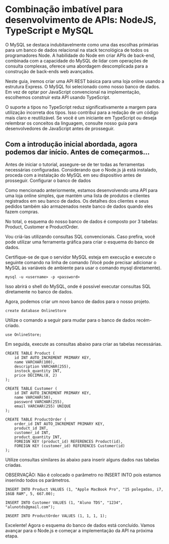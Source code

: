 # Combinação imbatível para desenvolvimento de APIs: NodeJS, TypeScript e MySQL

O MySQL se destaca indubitavelmente como uma das escolhas primárias para um banco de dados relacional na stack tecnológica de todos os programadores Node. A habilidade do Node em criar APIs de back-end, combinada com a capacidade do MySQL de lidar com operações de consulta complexas, oferece uma abordagem descomplicada para a construção de back-ends web avançados.

Neste guia, iremos criar uma API REST básica para uma loja online usando a estrutura Express. O MySQL foi selecionado como nosso banco de dados. Em vez de optar por JavaScript convencional na implementação, escolhemos construir esta API usando TypeScript.

O suporte a tipos no TypeScript reduz significativamente a margem para utilização incorreta dos tipos. Isso contribui para a redação de um código mais claro e reutilizável. Se você é um iniciante em TypeScript ou deseja relembrar os conceitos da linguagem, consulte nosso guia para desenvolvedores de JavaScript antes de prosseguir.

## Com a introdução inicial abordada, agora podemos dar início. Antes de começarmos...

Antes de iniciar o tutorial, assegure-se de ter todas as ferramentas necessárias configuradas. Considerando que o Node.js já está instalado, proceda com a instalação do MySQL em seu dispositivo antes de prosseguir.
Configurar o banco de dados

Como mencionado anteriormente, estamos desenvolvendo uma API para uma loja online simples, que mantém uma lista de produtos e clientes registrados em seu banco de dados. Os detalhes dos clientes e seus pedidos também são armazenados neste banco de dados quando eles fazem compras.

No total, o esquema do nosso banco de dados é composto por 3 tabelas: Product, Customer e ProductOrder.

Vou criá-las utilizando consultas SQL convencionais. Caso prefira, você pode utilizar uma ferramenta gráfica para criar o esquema do banco de dados.

Certifique-se de que o servidor MySQL esteja em execução e execute o seguinte comando na linha de comando (Você pode precisar adicionar o MySQL às variáveis de ambiente para usar o comando mysql diretamente).
```
mysql -u <username> -p <password>
```
Isso abrirá o shell do MySQL, onde é possível executar consultas SQL diretamente no banco de dados.

Agora, podemos criar um novo banco de dados para o nosso projeto.
```
create database OnlineStore
```
Utilize o comando a seguir para mudar para o banco de dados recém-criado.
```
use OnlineStore;
```
Em seguida, execute as consultas abaixo para criar as tabelas necessárias.
```
CREATE TABLE Product (
    id INT AUTO_INCREMENT PRIMARY KEY,
    name VARCHAR(100),
    description VARCHAR(255),
    instock_quantity INT,
    price DECIMAL(8, 2)
);

CREATE TABLE Customer (
    id INT AUTO_INCREMENT PRIMARY KEY,
    name VARCHAR(50),
    password VARCHAR(255),
    email VARCHAR(255) UNIQUE
);

CREATE TABLE ProductOrder (
    order_id INT AUTO_INCREMENT PRIMARY KEY,
    product_id INT,
    customer_id INT,
    product_quantity INT,
    FOREIGN KEY (product_id) REFERENCES Product(id),
    FOREIGN KEY (customer_id) REFERENCES Customer(id)
);
```
Utilize consultas similares às abaixo para inserir alguns dados nas tabelas criadas.

OBSERVAÇÃO: Não é colocado o parâmetro no INSERT INTO pois estamos inserindo todos os parâmetros.

```
INSERT INTO Product VALUES (1, "Apple MacBook Pro", "15 polegadas, i7, 16GB RAM", 5, 667.00);
```
```
INSERT INTO Customer VALUES (1, "Aluno TDS", "1234", "alunotds@gmail.com");
```
```
INSERT INTO ProductOrder VALUES (1, 1, 1, 1);
```
Excelente! Agora o esquema do banco de dados está concluído. Vamos avançar para o Node.js e começar a implementação da API na próxima etapa.
